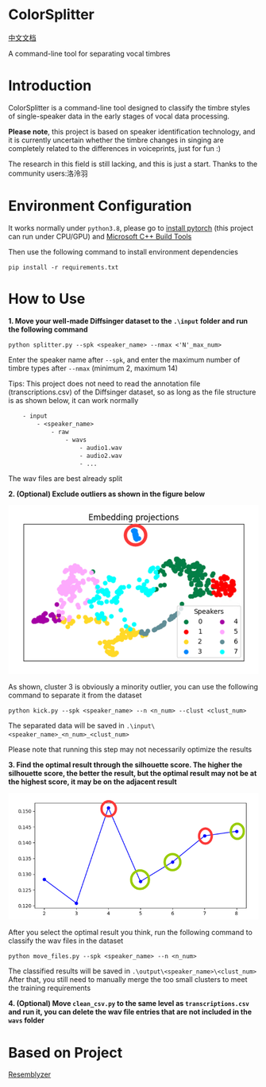 # ColorSplitter

[中文文档](README_CN.MD)

A command-line tool for separating vocal timbres

# Introduction

ColorSplitter is a command-line tool designed to classify the timbre styles of single-speaker data in the early stages of vocal data processing.

**Please note**, this project is based on speaker identification technology, and it is currently uncertain whether the timbre changes in singing are completely related to the differences in voiceprints, just for fun :) 

The research in this field is still lacking, and this is just a start. Thanks to the community users:洛泠羽

# Environment Configuration

It works normally under `python3.8`, please go to [install pytorch](https://pytorch.org/) (this project can run under CPU/GPU) and [Microsoft C++ Build Tools](https://visualstudio.microsoft.com/visual-cpp-build-tools/)

Then use the following command to install environment dependencies

```
pip install -r requirements.txt
```

# How to Use

**1. Move your well-made Diffsinger dataset to the `.\input` folder and run the following command**

```
python splitter.py --spk <speaker_name> --nmax <'N'_max_num>
```

Enter the speaker name after `--spk`, and enter the maximum number of timbre types after `--nmax` (minimum 2, maximum 14)

Tips: This project does not need to read the annotation file (transcriptions.csv) of the Diffsinger dataset, so as long as the file structure is as shown below, it can work normally
```
    - input
        - <speaker_name>
            - raw
                - wavs
                    - audio1.wav
                    - audio2.wav
                    - ...
```
The wav files are best already split

**2. (Optional) Exclude outliers as shown in the figure below**

![kick](IMG/{68AAFB0D-E298-4087-B041-3593260314AC}.png)

As shown, cluster 3 is obviously a minority outlier, you can use the following command to separate it from the dataset
```
python kick.py --spk <speaker_name> --n <n_num> --clust <clust_num>
```
The separated data will be saved in `.\input\<speaker_name>_<n_num>_<clust_num>`

Please note that running this step may not necessarily optimize the results

**3. Find the optimal result through the silhouette score. The higher the silhouette score, the better the result, but the optimal result may not be at the highest score, it may be on the adjacent result**

![scores](IMG/{6BDE2B2B-3C7A-4de5-90E8-C55DB1FC18C0}.png)

After you select the optimal result you think, run the following command to classify the wav files in the dataset
```
python move_files.py --spk <speaker_name> --n <n_num>
```
The classified results will be saved in `.\output\<speaker_name>\<clust_num>`
After that, you still need to manually merge the too small clusters to meet the training requirements


**4. (Optional) Move `clean_csv.py` to the same level as `transcriptions.csv` and run it, you can delete the wav file entries that are not included in the `wavs` folder**


# Based on Project

[Resemblyzer](https://github.com/resemble-ai/Resemblyzer/)
